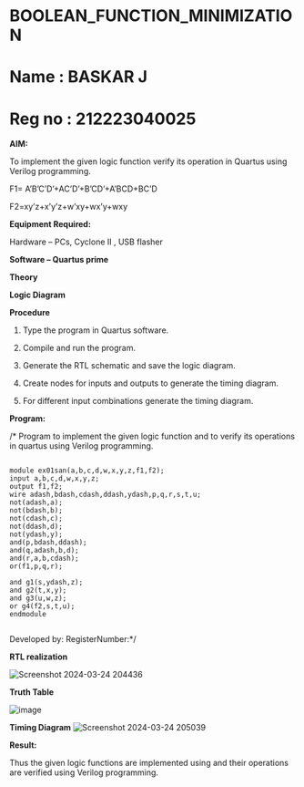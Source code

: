 # BOOLEAN_FUNCTION_MINIMIZATION
# Name : BASKAR J
# Reg no : 212223040025
**AIM:**

To implement the given logic function verify its operation in Quartus using Verilog programming.

F1= A’B’C’D’+AC’D’+B’CD’+A’BCD+BC’D 

F2=xy’z+x’y’z+w’xy+wx’y+wxy

**Equipment Required:**

Hardware – PCs, Cyclone II , USB flasher

**Software – Quartus prime**

**Theory**

**Logic Diagram**

**Procedure**

1.	Type the program in Quartus software.

2.	Compile and run the program.

3.	Generate the RTL schematic and save the logic diagram.

4.	Create nodes for inputs and outputs to generate the timing diagram.

5.	For different input combinations generate the timing diagram.


**Program:**

/* Program to implement the given logic function and to verify its operations in quartus using Verilog programming. 
```

module ex01san(a,b,c,d,w,x,y,z,f1,f2);
input a,b,c,d,w,x,y,z;
output f1,f2;
wire adash,bdash,cdash,ddash,ydash,p,q,r,s,t,u;
not(adash,a);
not(bdash,b);
not(cdash,c);
not(ddash,d);
not(ydash,y);
and(p,bdash,ddash);
and(q,adash,b,d);
and(r,a,b,cdash);
or(f1,p,q,r);

and g1(s,ydash,z);
and g2(t,x,y);
and g3(u,w,z);
or g4(f2,s,t,u);
endmodule


```
Developed by: RegisterNumber:*/


**RTL realization**

![Screenshot 2024-03-24 204436](https://github.com/baskarsaraswathy/BOOLEAN_FUNCTION_MINIMIZATION/assets/144871005/dee09fd9-6b44-40ef-afbf-d6ab2e627d53)

**Truth Table**

![image](https://github.com/baskarsaraswathy/BOOLEAN_FUNCTION_MINIMIZATION/assets/144871005/96ebeb42-3093-489e-b6ab-688e9a11d038)

 
**Timing Diagram**
![Screenshot 2024-03-24 205039](https://github.com/baskarsaraswathy/BOOLEAN_FUNCTION_MINIMIZATION/assets/144871005/ce67084d-5d29-4a77-b17f-48f38be24498)


**Result:**

Thus the given logic functions are implemented using and their operations are verified using Verilog programming.

